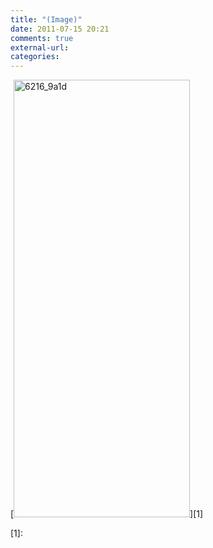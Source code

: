 ```yaml
---
title: "(Image)"
date: 2011-07-15 20:21
comments: true
external-url:
categories:
---
```

[<img src="http://8.asset.soup.io/asset/2172/6216_9a1d.jpeg" width="282" height="700" alt="6216_9a1d" />][1]

  [1]:
